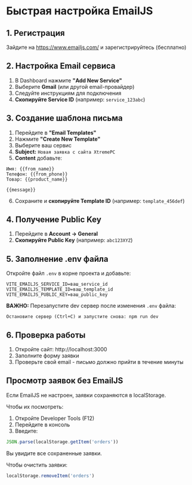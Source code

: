 # Быстрая настройка EmailJS

## 1. Регистрация
Зайдите на https://www.emailjs.com/ и зарегистрируйтесь (бесплатно)

## 2. Настройка Email сервиса

1. В Dashboard нажмите **"Add New Service"**
2. Выберите **Gmail** (или другой email-провайдер)
3. Следуйте инструкциям для подключения
4. **Скопируйте Service ID** (например: `service_123abc`)

## 3. Создание шаблона письма

1. Перейдите в **"Email Templates"**
2. Нажмите **"Create New Template"**
3. Выберите ваш сервис
4. **Subject:** `Новая заявка с сайта XtremePC`
5. **Content** добавьте:
```
Имя: {{from_name}}
Телефон: {{from_phone}}
Товар: {{product_name}}

{{message}}
```
6. Сохраните и **скопируйте Template ID** (например: `template_456def`)

## 4. Получение Public Key

1. Перейдите в **Account → General**
2. **Скопируйте Public Key** (например: `abc123XYZ`)

## 5. Заполнение .env файла

Откройте файл `.env` в корне проекта и добавьте:

```env
VITE_EMAILJS_SERVICE_ID=ваш_service_id
VITE_EMAILJS_TEMPLATE_ID=ваш_template_id
VITE_EMAILJS_PUBLIC_KEY=ваш_public_key
```

**ВАЖНО:** Перезапустите dev сервер после изменения `.env` файла:
```
Остановите сервер (Ctrl+C) и запустите снова: npm run dev
```

## 6. Проверка работы

1. Откройте сайт: http://localhost:3000
2. Заполните форму заявки
3. Проверьте свой email - письмо должно прийти в течение минуты

## Просмотр заявок без EmailJS

Если EmailJS не настроен, заявки сохраняются в localStorage.

Чтобы их посмотреть:
1. Откройте Developer Tools (F12)
2. Перейдите в консоль
3. Введите:
```javascript
JSON.parse(localStorage.getItem('orders'))
```

Вы увидите все сохраненные заявки.

Чтобы очистить заявки:
```javascript
localStorage.removeItem('orders')
```

